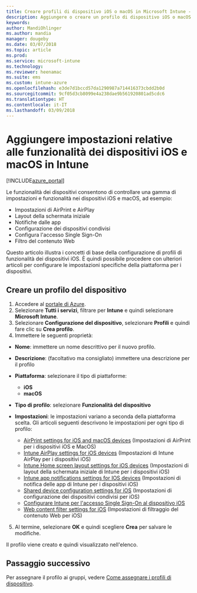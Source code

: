 ```yaml
---
title: Creare profili di dispositivo iOS o macOS in Microsoft Intune - Azure | Microsoft Docs
description: Aggiungere o creare un profilo di dispositivo iOS o macOS e quindi configurare le impostazioni per AirPrint, AirPlay, layout della schermata iniziale, notifiche delle app, dispositivi condivisi, Single Sign-On e filtro del contenuto Web in Microsoft Intune
keywords: 
author: MandiOhlinger
ms.author: mandia
manager: dougeby
ms.date: 03/07/2018
ms.topic: article
ms.prod: 
ms.service: microsoft-intune
ms.technology: 
ms.reviewer: heenamac
ms.suite: ems
ms.custom: intune-azure
ms.openlocfilehash: e3de7d1bccd57da1290987a714416373cbdd2b0d
ms.sourcegitcommit: 9cf05d3cb8099e4a238dae9b561920801ad5cdc6
ms.translationtype: HT
ms.contentlocale: it-IT
ms.lasthandoff: 03/09/2018
---
```

# <a name="add-ios-or-macos-device-feature-settings-in-intune"></a>Aggiungere impostazioni relative alle funzionalità dei dispositivi iOS e macOS in Intune

[!INCLUDE[azure_portal](./includes/azure_portal.md)]

Le funzionalità dei dispositivi consentono di controllare una gamma di impostazioni e funzionalità nei dispositivi iOS e macOS, ad esempio:

- Impostazioni di AirPrint e AirPlay
- Layout della schermata iniziale
- Notifiche dalle app
- Configurazione dei dispositivi condivisi
- Configura l'accesso Single Sign-On
- Filtro del contenuto Web

Questo articolo illustra i concetti di base della configurazione di profili di funzionalità dei dispositivi iOS. È quindi possibile procedere con ulteriori articoli per configurare le impostazioni specifiche della piattaforma per i dispositivi.

## <a name="create-a-device-profile"></a>Creare un profilo del dispositivo

1. Accedere al [portale di Azure](https://portal.azure.com).
2. Selezionare **Tutti i servizi**, filtrare per **Intune** e quindi selezionare **Microsoft Intune**.
3. Selezionare **Configurazione del dispositivo**, selezionare **Profili** e quindi fare clic su **Crea profilo**.
4. Immettere le seguenti proprietà:

  - **Nome**: immettere un nome descrittivo per il nuovo profilo.
  - **Descrizione**: (facoltativo ma consigliato) immettere una descrizione per il profilo
  - **Piattaforma**: selezionare il tipo di piattaforme:
    - **iOS**
    - **macOS**
  - **Tipo di profilo**: selezionare **Funzionalità del dispositivo**
  - **Impostazioni**: le impostazioni variano a seconda della piattaforma scelta. Gli articoli seguenti descrivono le impostazioni per ogni tipo di profilo:

    - [AirPrint settings for iOS and macOS devices](air-print-settings-ios-macos.md) (Impostazioni di AirPrint per i dispositivi iOS e MacOS)
    - [Intune AirPlay settings for iOS devices](airplay-settings-ios.md) (Impostazioni di Intune AirPlay per i dispositivi iOS)
    - [Intune Home screen layout settings for iOS devices](home-screen-settings-ios.md) (Impostazioni di layout della schermata iniziale di Intune per i dispositivi iOS)
    - [Intune app notifications settings for IOS devices](app-notification-settings-ios.md) (Impostazioni di notifica delle app di Intune per i dispositivi iOS)
    - [Shared device configuration settings for iOS](shared-device-settings-ios.md) (Impostazioni di configurazione dei dispositivi condivisi per iOS)
    - [Configurare Intune per l'accesso Single Sign-On al dispositivo iOS](sso-ios.md)
    - [Web content filter settings for iOS](web-content-filter-settings-ios.md) (Impostazioni di filtraggio del contenuto Web per iOS)

5. Al termine, selezionare **OK** e quindi scegliere **Crea** per salvare le modifiche.

Il profilo viene creato e quindi visualizzato nell'elenco.

## <a name="next-step"></a>Passaggio successivo

Per assegnare il profilo ai gruppi, vedere [Come assegnare i profili di dispositivo](device-profile-assign.md).